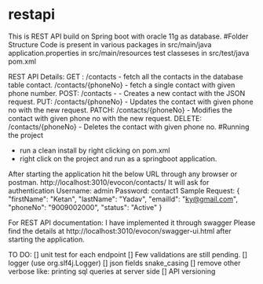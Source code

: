 # restapi

This is REST API build on Spring boot with oracle 11g as database.
#Folder Structure 
Code is present in various 
  packages in src/main/java
  application.properties in src/main/resources
  test classeses in src/test/java
  pom.xml
  
 REST API Details:
  GET :
    /contacts             - fetch all the contacts in the database table contact.
    /contacts/{phoneNo}   - fetch a single contact with given phone number.
  POST:
    /contacts -           - Creates a new contact with the JSON request.
  PUT:
   /contacts/{phoneNo}    - Updates the contact with given phone no with the new request.
  PATCH:
   /contacts/{phoneNo}    - Modifies the contact with given phone no with the new request.
  DELETE:
   /contacts/{phoneNo}    - Deletes the contact with given phone no.
#Running the project 
 - run a clean install by right clicking on pom.xml
 - right click on the project and run as a springboot application.
 
 After starting the application hit the below URL through any browser or postman. 
 http://localhost:3010/evocon/contacts/
 It will ask for authentication 
    Username: admin
    Password: contact1
 Sample Request: 
     {
        "firstName": "Ketan",
        "lastName": "Yadav",
        "emailId": "ky@gmail.com",
        "phoneNo": "9009002000",
        "status": "Active"
    }

 

 
 For REST API documentation: 
 I have implemented it through swagger 
 Please find the details at http://localhost:3010/evocon/swagger-ui.html after starting the application.
 
 TO DO:
[] unit test for each endpoint
[] Few validations are still pending.
[] logger (use org.slf4j.Logger)
[] json fields snake_casing
[] remove other verbose like: printing sql queries at server side
[] API versioning
 
